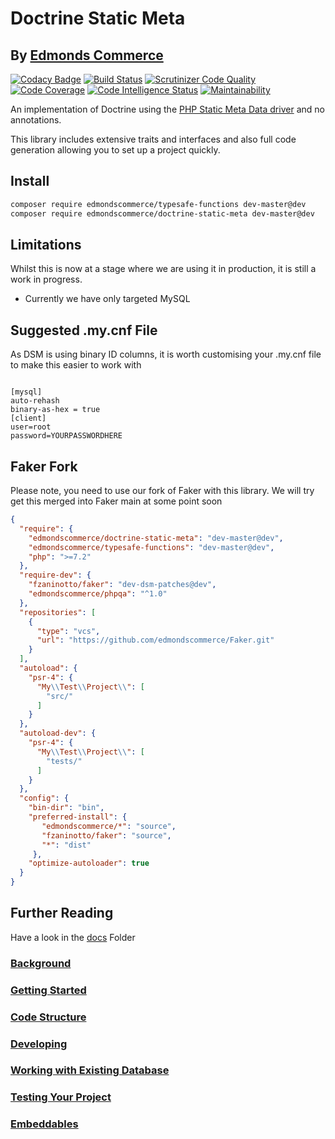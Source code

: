 # Doctrine Static Meta
## By [Edmonds Commerce](https://www.edmondscommerce.co.uk)

[![Codacy Badge](https://api.codacy.com/project/badge/Grade/00a50e56835f45b0ba32eed9c0285ede)](https://www.codacy.com/app/edmondscommerce/doctrine-static-meta?utm_source=github.com&amp;utm_medium=referral&amp;utm_content=edmondscommerce/doctrine-static-meta&amp;utm_campaign=Badge_Grade) 
[![Build Status](https://travis-ci.org/edmondscommerce/doctrine-static-meta.svg?branch=master)](https://travis-ci.org/edmondscommerce/doctrine-static-meta)
[![Scrutinizer Code Quality](https://scrutinizer-ci.com/g/edmondscommerce/doctrine-static-meta/badges/quality-score.png?b=master)](https://scrutinizer-ci.com/g/edmondscommerce/doctrine-static-meta/?branch=master)
[![Code Coverage](https://scrutinizer-ci.com/g/edmondscommerce/doctrine-static-meta/badges/coverage.png?b=master)](https://scrutinizer-ci.com/g/edmondscommerce/doctrine-static-meta/?branch=master)
[![Code Intelligence Status](https://scrutinizer-ci.com/g/edmondscommerce/doctrine-static-meta/badges/code-intelligence.svg?b=master)](https://scrutinizer-ci.com/code-intelligence)
[![Maintainability](https://api.codeclimate.com/v1/badges/fd4655978dc2137dd375/maintainability)](https://codeclimate.com/github/edmondscommerce/doctrine-static-meta/maintainability)

An implementation of Doctrine using the [PHP Static Meta Data driver](http://docs.doctrine-project.org/projects/doctrine-orm/en/latest/reference/php-mapping.html#static-function) and no annotations.

This library includes extensive traits and interfaces and also full code generation allowing you to set up a project quickly.

## Install

```bash
composer require edmondscommerce/typesafe-functions dev-master@dev
composer require edmondscommerce/doctrine-static-meta dev-master@dev
```

## Limitations

Whilst this is now at a stage where we are using it in production, it is still a work in progress.

* Currently we have only targeted MySQL

## Suggested .my.cnf File

As DSM is using binary ID columns, it is worth customising your .my.cnf file to make this easier to work with

```

[mysql]
auto-rehash
binary-as-hex = true                                                                                              
[client]
user=root
password=YOURPASSWORDHERE
```

## Faker Fork

Please note, you need to use our fork of Faker with this library. We will try get this merged into Faker main at some point soon

```json
{
  "require": {
    "edmondscommerce/doctrine-static-meta": "dev-master@dev",
    "edmondscommerce/typesafe-functions": "dev-master@dev",
    "php": ">=7.2"
  },
  "require-dev": {
    "fzaninotto/faker": "dev-dsm-patches@dev",
    "edmondscommerce/phpqa": "^1.0"
  },
  "repositories": [
    {
      "type": "vcs",
      "url": "https://github.com/edmondscommerce/Faker.git"
    }
  ],
  "autoload": {
    "psr-4": {
      "My\\Test\\Project\\": [
        "src/"
      ]
    }
  },
  "autoload-dev": {
    "psr-4": {
      "My\\Test\\Project\\": [
        "tests/"
      ]
    }
  },
  "config": {
    "bin-dir": "bin",
    "preferred-install": {
       "edmondscommerce/*": "source",
       "fzaninotto/faker": "source",
       "*": "dist"
     },
    "optimize-autoloader": true
  }
}


```

## Further Reading

Have a look in the [docs](docs) Folder
### [Background](./docs/Background.md)
### [Getting Started](./docs/Getting-Started.md)
### [Code Structure](./docs/Code-Structure.md)
### [Developing](./docs/Developing.md)
### [Working with Existing Database](./docs/Working-With-Existing-Database.md)
### [Testing Your Project](./docs/Testing-Your-Project.md)
### [Embeddables](./docs/Embeddables.md)
